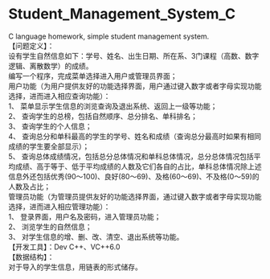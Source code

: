 # Student_Management_System_C
C language homework, simple student management system.  
【问题定义】：  
设有学生自然信息如下：学号、姓名、出生日期、所在系、3门课程（高数、数字逻辑、离散数学）的成绩。  
编写一个程序，完成菜单选择进入用户或管理员界面；  
用户功能（为用户提供友好的功能选择界面，用户通过键入数字或者字母实现功能选择，进而进入相应查询功能）：  
1、	菜单显示学生信息的浏览查询及退出系统、返回上一级等功能；  
2、	查询学生的总榜，包括自然顺序、总分排名、单科排名；  
3、	查询学生的个人信息；  
4、	查询总分和单科最高的学生的学号、姓名和成绩（查询总分最高时如果有相同成绩的学生要全部显示）；   
5、	查询总体成绩情况，包括总分总体情况和单科总体情况，总分总体情况包括平均成绩、高于等于、低于平均成绩的人数及它们各自的占比，单科总体情况除上述信息外还包括优秀(90～100)、良好(80～69)、及格(60～69)、不及格(0～59)的人数及占比；  
管理员功能（为管理员提供友好的功能选择界面，通过键入数字或者字母实现功能选择，进而进入相应管理功能）：  
1、	登录界面，用户名及密码，进入管理员功能；  
2、	浏览学生的自然信息；  
3、	对学生信息的增、删、改、清空、退出系统等功能。  
【开发工具】：Dev C++、VC++6.0  
【数据结构】：   
对于导入的学生信息，用链表的形式储存。  
